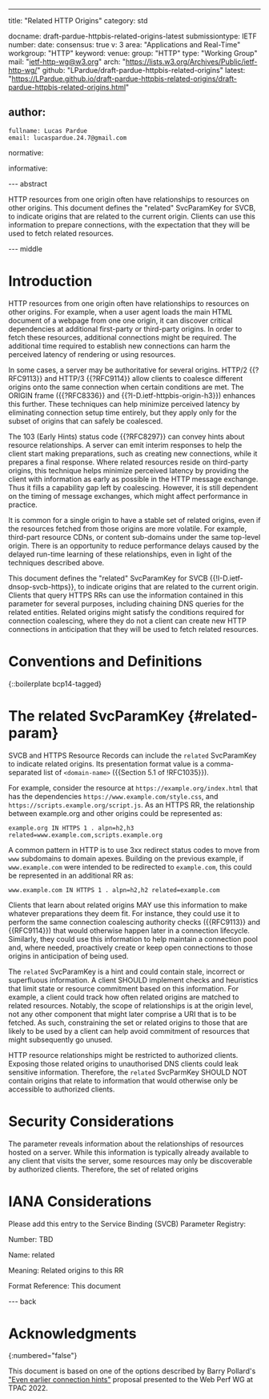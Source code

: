 ---
title: "Related HTTP Origins"
category: std

docname: draft-pardue-httpbis-related-origins-latest
submissiontype: IETF
number:
date:
consensus: true
v: 3
area: "Applications and Real-Time"
workgroup: "HTTP"
keyword:
venue:
  group: "HTTP"
  type: "Working Group"
  mail: "ietf-http-wg@w3.org"
  arch: "https://lists.w3.org/Archives/Public/ietf-http-wg/"
  github: "LPardue/draft-pardue-httpbis-related-origins"
  latest: "https://LPardue.github.io/draft-pardue-httpbis-related-origins/draft-pardue-httpbis-related-origins.html"

author:
 -
    fullname: Lucas Pardue
    email: lucaspardue.24.7@gmail.com

normative:

informative:


--- abstract

HTTP resources from one origin often have relationships to resources on other
origins. This document defines the "related" SvcParamKey for SVCB, to indicate
origins that are related to the current origin. Clients can use this information
to prepare connections, with the expectation that they will be used to fetch
related resources.


--- middle

# Introduction

HTTP resources from one origin often have relationships to resources on other
origins. For example, when a user agent loads the main HTML document of a
webpage from one one origin, it can discover critical dependencies at additional
first-party or third-party origins. In order to fetch these resources,
additional connections might be required. The additional time required to
establish new connections can harm the perceived latency of rendering or using
resources.

In some cases, a server may be authoritative for several origins. HTTP/2
{{?RFC9113}} and HTTP/3 {{?RFC9114}} allow clients to coalesce different origins
onto the same connection when certain conditions are met. The ORIGIN frame
({{?RFC8336}} and {{?I-D.ietf-httpbis-origin-h3}}) enhances this further. These
techniques can help minimize perceived latency by eliminating connection setup
time entirely, but they apply only for the subset of origins that can safely be
coalesced.

The 103 (Early Hints) status code {{?RFC8297}} can convey hints about resource
relationships. A server can emit interim responses to help the client start
making preparations, such as creating new connections, while it prepares a final
response. Where related resources reside on third-party origins, this technique
helps minimize perceived latency by providing the client with information
as early as possible in the HTTP message exchange. Thus it fills a capability
gap left by coalescing. However, it is still dependent on the timing of message
exchanges, which might affect performance in practice.

It is common for a single origin to have a stable set of related origins, even
if the resources fetched from those origins are more volatile. For example,
third-part resource CDNs, or content sub-domains under the same top-level
origin.  There is an opportunity to reduce performance delays caused by the
delayed run-time learning of these relationships, even in light of the
techniques described above.

This document defines the "related" SvcParamKey for SVCB
{{!I-D.ietf-dnsop-svcb-https}}, to indicate origins that are related to the
current origin. Clients that query HTTPS RRs can use the information contained
in this parameter for several purposes, including chaining DNS queries for the
related entities. Related origins might satisfy the conditions required for
connection coalescing, where they do not a client can create new HTTP
connections in anticipation that they will be used to fetch related resources.


# Conventions and Definitions

{::boilerplate bcp14-tagged}


# The related SvcParamKey {#related-param}

SVCB and HTTPS Resource Records can include the `related` SvcParamKey to
indicate related origins. Its presentation format value is a comma-separated
list of `<domain-name>` ({{Section 5.1 of !RFC1035}}).

For example, consider the resource at `https://example.org/index.html` that has
the dependencies `https://www.example.com/style.css`, and
`https://scripts.example.org/script.js`. As an
HTTPS RR, the relationship between example.org and other origins could be
represented as:

~~~
example.org IN HTTPS 1 . alpn=h2,h3 related=www.example.com,scripts.example.org
~~~

A common pattern in HTTP is to use 3xx redirect status codes to move from `www`
subdomains to domain apexes. Building on the previous example, if
`www.example.com` were intended to be redirected to `example.com`, this could be
represented in an additional RR as:

~~~
www.example.com IN HTTPS 1 . alpn=h2,h2 related=example.com
~~~

Clients that learn about related origins MAY use this information to make
whatever preparations they deem fit. For instance, they could use it to perform
the same connection coalescing authority checks ({{RFC9113}} and {{RFC9114}})
that would otherwise happen later in a connection lifecycle. Similarly, they
could use this information to help maintain a connection pool and, where needed,
proactively create or keep open connections to those origins in anticipation of
being used.

The `related` SvcParamKey is a hint and could contain stale, incorrect or
superfluous information. A client SHOULD implement checks and heuristics that
limit state or resource commitment based on this information. For example, a
client could track how often related origins are matched to related resources.
Notably, the scope of relationships is at the origin level, not any other
component that might later comprise a URI that is to be fetched. As such,
constraining the set or related origins to those that are likely to be used by a
client can help avoid commitment of resources that might subsequently go unused.

HTTP resource relationships might be restricted to authorized clients. Exposing
those related origins to unauthorised DNS clients could leak sensitive
information. Therefore, the `related` SvcParmKey SHOULD NOT contain origins that
relate to information that would otherwise only be accessible to authorized
clients.

# Security Considerations

The parameter reveals information about the relationships of resources hosted on
a server. While this information is typically already available to any client
that visits the server, some resources may only be discoverable by authorized
clients. Therefore, the set of related origins

# IANA Considerations

Please add this entry to the Service Binding (SVCB) Parameter Registry:

Number: TBD

Name: related

Meaning: Related origins to this RR

Format Reference: This document


--- back

# Acknowledgments
{:numbered="false"}

This document is based on one of the options described by Barry Pollard's ["Even
earlier connection
hints"](https://docs.google.com/document/d/1ApILvaFpZPGx6NkqhPvlqni6kTaWfcY6xSEuXg8XdiA/edit#heading=h.fxvrme9c9xpm)
proposal presented to the Web Perf WG at TPAC 2022.
